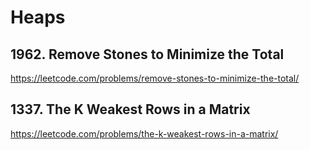 # Heaps

## 1962. Remove Stones to Minimize the Total

https://leetcode.com/problems/remove-stones-to-minimize-the-total/

## 1337. The K Weakest Rows in a Matrix

https://leetcode.com/problems/the-k-weakest-rows-in-a-matrix/
